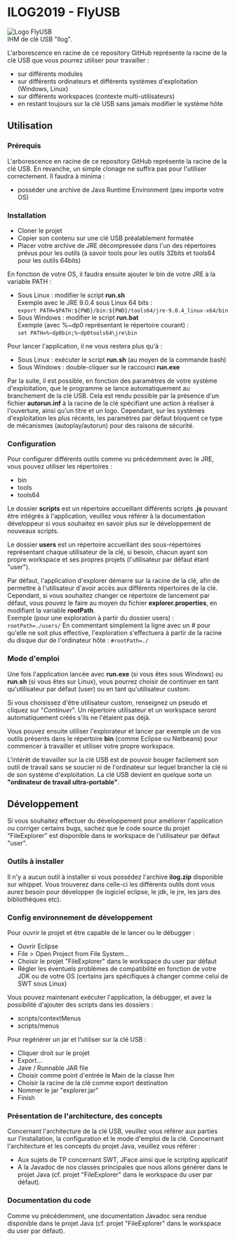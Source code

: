 # ILOG2019 - FlyUSB
![Logo FlyUSB](https://image.noelshack.com/fichiers/2019/20/4/1558041209-logo3.png)  
IHM de clé USB "Ilog".

L'arborescence en racine de ce repository GitHub représente la racine de la clé USB que vous pourrez utiliser pour travailler :
* sur différents modules
* sur différents ordinateurs et différents systèmes d'exploitation (Windows, Linux)
* sur différents workspaces (contexte multi-utilisateurs)
* en restant toujours sur la clé USB sans jamais modifier le système hôte

## Utilisation

### Prérequis
L'arborescence en racine de ce repository GitHub représente la racine de la clé USB.
En revanche, un simple clonage ne suffira pas pour l'utiliser correctement.
Il faudra à minima :
* posséder une archive de Java Runtime Environment (peu importe votre OS)

### Installation
* Cloner le projet
* Copier son contenu sur une clé USB préalablement formatée
* Placer votre archive de JRE décompressée dans l'un des répertoires prévus pour les outils (à savoir tools pour les outils 32bits et tools64 pour les outils 64bits)

En fonction de votre OS, il faudra ensuite ajouter le bin de votre JRE à la variable PATH :
* Sous Linux : modifier le script **run.sh**  
Exemple avec le JRE 9.0.4 sous Linux 64 bits :  
`export PATH=$PATH:${PWD}/bin:${PWD}/tools64/jre-9.0.4_linux-x64/bin`
* Sous Windows : modifier le script **run.bat**  
Exemple (avec %~dp0 représentant le répertoire courant) :  
`set PATH=%~dp0bin;%~dp0tools64\jre\bin`

Pour lancer l'application, il ne vous restera plus qu'à :
* Sous Linux : exécuter le script **run.sh** (au moyen de la commande bash)
* Sous Windows : double-cliquer sur le raccourci **run.exe**

Par la suite, il est possible, en fonction des paramètres de votre système d'exploitation, que le programme se lance automatiquement au branchement de la clé USB.
Cela est rendu possible par la présence d'un fichier **autorun.inf** à la racine de la clé spécifiant une action à réaliser à l'ouverture, ainsi qu'un titre et un logo.
Cependant, sur les systèmes d'exploitation les plus récents, les paramètres par défaut bloquent ce type de mécanismes (autoplay/autorun) pour des raisons de sécurité.

### Configuration
Pour configurer différents outils comme vu précédemment avec le JRE, vous pouvez utiliser les répertoires :
* bin
* tools
* tools64

Le dossier **scripts** est un répertoire accueillant différents scripts **.js** pouvant être intégrés à l'application, veuillez vous référer à la documentation développeur si vous souhaitez en savoir plus sur le développement de nouveaux scripts.

Le dossier **users** est un répertoire accueillant des sous-répertoires représentant chaque utilisateur de la clé, si besoin, chacun ayant son propre workspace et ses propres projets (l'utilisateur par défaut étant "user").

Par défaut, l'application d'explorer démarre sur la racine de la clé, afin de permettre à l'utilisateur d'avoir accès aux différents répertoires de la clé.
Cependant, si vous souhaitez changer ce répertoire de lancement par défaut, vous pouvez le faire au moyen du fichier **explorer.properties**, en modifiant la variable **rootPath**.  
Exemple (pour une exploration à partir du dossier users) : `rootPath=./users/`
En commentant simplement la ligne avec un # pour qu'elle ne soit plus effective, l'exploration s'effectuera à partir de la racine du disque dur de l'ordinateur hôte : `#rootPath=./`

### Mode d'emploi
Une fois l'application lancée avec **run.exe** (si vous êtes sous Windows) ou **run.sh** (si vous êtes sur Linux), vous pourrez choisir de continuer en tant qu'utilisateur par défaut (user) ou en tant qu'utilisateur custom.

Si vous choisissez d'être utilisateur custom, renseignez un pseudo et cliquez sur "*Continuer*". Un répertoire utilisateur et un workspace seront automatiquement créés s'ils ne l'étaient pas déjà.

Vous pouvez ensuite utiliser l'explorateur et lancer par exemple un de vos outils présents dans le répertoire **bin** (comme Eclipse ou Netbeans) pour commencer à travailler et utiliser votre propre workspace.

L'intérêt de travailler sur la clé USB est de pouvoir bouger facilement son outil de travail sans se soucier ni de l'ordinateur sur lequel brancher la clé ni de son système d'exploitation. La clé USB devient en quelque sorte un **"ordinateur de travail ultra-portable"**.

## Développement
Si vous souhaitez effectuer du développement pour améliorer l'application ou corriger certains bugs, sachez que le code source du projet "FileExplorer" est disponible dans le workspace de l'utilisateur par défaut "user".

### Outils à installer
Il n'y a aucun outil à installer si vous possédez l'archive **ilog.zip** disponible sur whippet.
Vous trouverez dans celle-ci les différents outils dont vous aurez besoin pour développer (le logiciel eclipse, le jdk, le jre, les jars des bibliothèques etc).

### Config environnement de développement
Pour ouvrir le projet et être capable de le lancer ou le débugger :
* Ouvrir Eclipse
* File > Open Project from File System...
* Choisir le projet "FileExplorer" dans le workspace du user par défaut
* Régler les éventuels problèmes de compatibilité en fonction de votre JDK ou de votre OS (certains jars spécifiques à changer comme celui de SWT sous Linux)

Vous pouvez maintenant exécuter l'application, la débugger, et avez la possibilité d'ajouter des scripts dans les dossiers :
* scripts/contextMenus
* scripts/menus

Pour regénérer un jar et l'utiliser sur la clé USB :
* Cliquer droit sur le projet
* Export...
* Jave / Runnable JAR file
* Choisir comme point d'entrée le Main de la classe Ihm
* Choisir la racine de la clé comme export destination
* Nommer le jar "explorer.jar"
* Finish

### Présentation de l'architecture, des concepts
Concernant l'architecture de la clé USB, veuillez vous référer aux parties sur l'installation, la configuration et le mode d'emploi de la clé. Concernant l'architecture et les concepts du projet Java, veuillez vous référer :
* Aux sujets de TP concernant SWT, JFace ainsi que le scripting applicatif
* A la Javadoc de nos classes principales que nous allons générer dans le projet Java (cf. projet "FileExplorer" dans le workspace du user par défaut).

### Documentation du code
Comme vu précédemment, une documentation Javadoc sera rendue disponible dans le projet Java (cf. projet "FileExplorer" dans le workspace du user par défaut).

